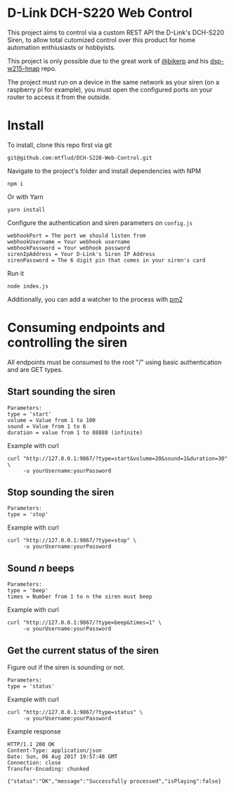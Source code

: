 # D-Link DCH-S220 Web Control
This project aims to control via a custom REST API the D-Link's DCH-S220 Siren, to allow total cutomized control over this product for home automation enthiusiasts or hobbyists.

This project is only possible due to the great work of [@bikerp](https://github.com/bikerp) and his [dsp-w215-hnap](https://github.com/bikerp/dsp-w215-hnap) repo.

The project must run on a device in the same network as your siren (on a raspberry pi for example), you must open the configured ports on your router to access it from the outside. 

# Install

To install, clone this repo first via git
```
git@github.com:mtflud/DCH-S220-Web-Control.git
```

Navigate to the project's folder and install dependencies with NPM
```
npm i
```
Or with Yarn
```
yarn install
```

Configure the authentication and siren parameters on `config.js`
```
webhookPort = The port we should listen from
webhookUsername = Your webhook username
webhookPassword = Your webhook password
sirenIpAddress = Your D-Link's Siren IP Address
sirenPassword = The 6 digit pin that comes in your siren's card
```

Run it
```
node index.js
```

Additionally, you can add a watcher to the process with [pm2](http://pm2.keymetrics.io/)

# Consuming endpoints and controlling the siren

All endpoints must be consumed to the root "/" using basic authentication and are GET types.

## Start sounding the siren
```
Parameters: 
type = 'start'
volume = Value from 1 to 100
sound = Value from 1 to 6
duration = value from 1 to 88888 (infinite)
```
Example with curl
```
curl "http://127.0.0.1:9867/?type=start&volume=20&sound=1&duration=30" \
     -u yourUsername:yourPassword
```

## Stop sounding the siren
```
Parameters: 
type = 'stop'
```
Example with curl
```
curl "http://127.0.0.1:9867/?type=stop" \
     -u yourUsername:yourPassword
```

## Sound *n* beeps
```
Parameters: 
type = 'beep'
times = Number from 1 to n the siren must beep
```
Example with curl
```
curl "http://127.0.0.1:9867/?type=beep&times=1" \
     -u yourUsername:yourPassword
```

## Get the current status of the siren
Figure out if the siren is sounding or not.
```
Parameters: 
type = 'status'
```
Example with curl
```
curl "http://127.0.0.1:9867/?type=status" \
     -u yourUsername:yourPassword
```

Example response
```
HTTP/1.1 200 OK
Content-Type: application/json
Date: Sun, 06 Aug 2017 19:57:48 GMT
Connection: close
Transfer-Encoding: chunked

{"status":"OK","message":"Successfully processed","isPlaying":false}
```
